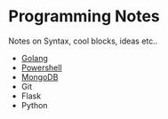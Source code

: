 # Programming Notes

Notes on Syntax, cool blocks, ideas etc..

* [Golang](Golang)
* [Powershell](Powershell)
* [MongoDB](MongoDB)
* Git
* Flask
* Python
